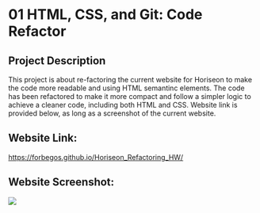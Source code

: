 # 01 HTML, CSS, and Git: Code Refactor

## Project Description

This project is about re-factoring the current website for Horiseon to make the code more readable and using HTML semantinc elements.
The code has been refactored to make it more compact and follow a simpler logic to achieve a cleaner code, including both HTML and CSS.
Website link is provided below, as long as a screenshot of the current website.

## Website Link:

https://forbegos.github.io/Horiseon_Refactoring_HW/

## Website Screenshot:

![](./assets/images/Screen-Shot.jpg)
